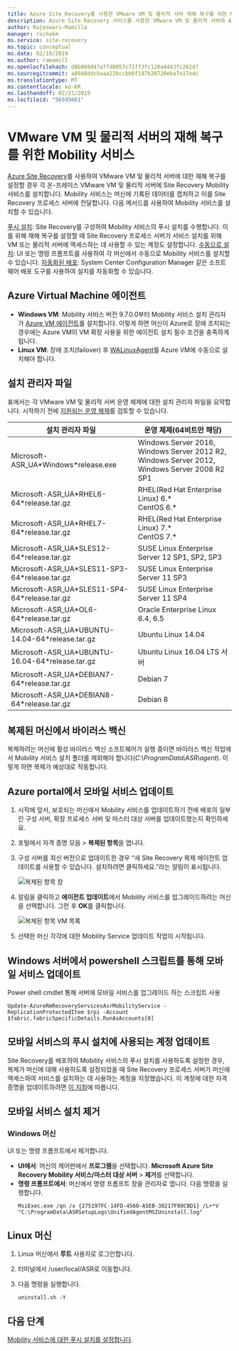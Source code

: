 ```yaml
---
title: Azure Site Recovery를 사용한 VMware VM 및 물리적 서버 재해 복구를 위한 Mobility 서비스 정보 | Microsoft Docs
description: Azure Site Recovery 서비스를 사용한 VMware VM 및 물리적 서버와 Azure 간 재해 복구를 위한 Mobility 서비스 에이전트 설치에 대해 알아봅니다.
author: Rajeswari-Mamilla
manager: rochakm
ms.service: site-recovery
ms.topic: conceptual
ms.date: 02/19/2019
ms.author: ramamill
ms.openlocfilehash: d8b009d47a7fd0057c71ff3fc120a4443fc262d7
ms.sourcegitcommit: a8948ddcbaaa22bccbb6f187b20720eba7a17edc
ms.translationtype: MT
ms.contentlocale: ko-KR
ms.lasthandoff: 02/21/2019
ms.locfileid: "56593661"
---
```

# <a name="about-the-mobility-service-for-vmware-vms-and-physical-servers"></a>VMware VM 및 물리적 서버의 재해 복구를 위한 Mobility 서비스

[Azure Site Recovery](site-recovery-overview.md)를 사용하여 VMware VM 및 물리적 서버에 대한 재해 복구를 설정할 경우 각 온-프레미스 VMware VM 및 물리적 서버에 Site Recovery Mobility 서비스를 설치합니다.  Mobility 서비스는 머신에 기록된 데이터를 캡처하고 이를 Site Recovery 프로세스 서버에 전달합니다. 다음 메서드를 사용하여 Mobility 서비스를 설치할 수 있습니다.

[푸시 설치](vmware-azure-install-mobility-service.md): Site Recovery를 구성하여 Mobility 서비스의 푸시 설치를 수행합니다. 이를 위해 재해 복구를 설정할 때 Site Recovery 프로세스 서버가 서비스 설치를 위해 VM 또는 물리적 서버에 액세스하는 데 사용할 수 있는 계정도 설정합니다.
[수동으로 설치](vmware-physical-mobility-service-install-manual.md): UI 또는 명령 프롬프트를 사용하여 각 머신에서 수동으로 Mobility 서비스를 설치할 수 있습니다.
[자동화된 배포](vmware-azure-mobility-install-configuration-mgr.md): System Center Configuration Manager 같은 소프트웨어 배포 도구를 사용하여 설치를 자동화할 수 있습니다.

## <a name="azure-virtual-machine-agent"></a>Azure Virtual Machine 에이전트

- **Windows VM**: Mobility 서비스 버전 9.7.0.0부터 Mobility 서비스 설치 관리자가 [Azure VM 에이전트](../virtual-machines/extensions/features-windows.md#azure-vm-agent)를 설치합니다. 이렇게 하면 머신이 Azure로 장애 조치되는 경우에는 Azure VM이 VM 확장 사용을 위한 에이전트 설치 필수 조건을 충족하게 됩니다.
- **Linux VM**: 장애 조치(failover) 후 [WALinuxAgent](https://docs.microsoft.com/azure/virtual-machines/extensions/update-linux-agent)를 Azure VM에 수동으로 설치해야 합니다.

## <a name="installer-files"></a>설치 관리자 파일

표에서는 각 VMware VM 및 물리적 서버 운영 체제에 대한 설치 관리자 파일을 요약합니다. 시작하기 전에 [지원되는 운영 체제](vmware-physical-azure-support-matrix.md#replicated-machines)를 검토할 수 있습니다.


**설치 관리자 파일** | **운영 체제(64비트만 해당)** 
--- | ---
Microsoft-ASR\_UA\*Windows\*release.exe | Windows Server 2016, Windows Server 2012 R2, Windows Server 2012, Windows Server 2008 R2 SP1 
Microsoft-ASR\_UA\*RHEL6-64\*release.tar.gz | RHEL(Red Hat Enterprise Linux) 6.* </br> CentOS 6.*
Microsoft-ASR\_UA\*RHEL7-64\*release.tar.gz | RHEL(Red Hat Enterprise Linux) 7.* </br> CentOS 7.* 
Microsoft-ASR\_UA\*SLES12-64\*release.tar.gz | SUSE Linux Enterprise Server 12 SP1, SP2, SP3 
Microsoft-ASR\_UA\*SLES11-SP3-64\*release.tar.gz| SUSE Linux Enterprise Server 11 SP3 
Microsoft-ASR\_UA\*SLES11-SP4-64\*release.tar.gz| SUSE Linux Enterprise Server 11 SP4 
Microsoft-ASR\_UA\*OL6-64\*release.tar.gz | Oracle Enterprise Linux 6.4, 6.5
Microsoft-ASR\_UA\*UBUNTU-14.04-64\*release.tar.gz | Ubuntu Linux 14.04
Microsoft-ASR\_UA\*UBUNTU-16.04-64\*release.tar.gz | Ubuntu Linux 16.04 LTS 서버
Microsoft-ASR_UA\*DEBIAN7-64\*release.tar.gz | Debian 7 
Microsoft-ASR_UA\*DEBIAN8-64\*release.tar.gz | Debian 8

## <a name="anti-virus-on-replicated-machines"></a>복제된 머신에서 바이러스 백신

복제하려는 머신에 활성 바이러스 백신 소프트웨어가 실행 중이면 바이러스 백신 작업에서 Mobility 서비스 설치 폴더를 제외해야 합니다(*C:\ProgramData\ASR\agent*). 이렇게 하면 복제가 예상대로 작동합니다.

## <a name="update-mobility-service-from-azure-portal"></a>Azure portal에서 모바일 서비스 업데이트

1. 시작에 앞서, 보호되는 머신에서 Mobility 서비스를 업데이트하기 전에 배포의 일부인 구성 서버, 확장 프로세스 서버 및 마스터 대상 서버를 업데이트했는지 확인하세요.
2. 포털에서 자격 증명 모음 > **복제된 항목**을 엽니다.
3. 구성 서버를 최신 버전으로 업데이트한 경우 “새 Site Recovery 복제 에이전트 업데이트를 사용할 수 있습니다. 설치하려면 클릭하세요.”라는 알림이 표시됩니다.

     ![복제된 항목 창](./media/vmware-azure-install-mobility-service/replicated-item-notif.png)

4. 알림을 클릭하고 **에이전트 업데이트**에서 Mobility 서비스를 업그레이드하려는 머신을 선택합니다. 그런 후 **OK**를 클릭합니다.

     ![복제된 항목 VM 목록](./media/vmware-azure-install-mobility-service/update-okpng.png)

5. 선택한 머신 각각에 대한 Mobility Service 업데이트 작업이 시작됩니다.

## <a name="update-mobility-service-through-powershell-script-on-windows-server"></a>Windows 서버에서 powershell 스크립트를 통해 모바일 서비스 업데이트

Power shell cmdlet 통해 서버에 모바일 서비스를 업그레이드 하는 스크립트 사용

```azurepowershell
Update-AzureRmRecoveryServicesAsrMobilityService -ReplicationProtectedItem $rpi -Account $fabric.fabricSpecificDetails.RunAsAccounts[0]
```

## <a name="update-the-account-used-for-push-installation-of-the-mobility-service"></a>모바일 서비스의 푸시 설치에 사용되는 계정 업데이트

Site Recovery를 배포하여 Mobility 서비스의 푸시 설치를 사용하도록 설정한 경우, 복제가 머신에 대해 사용하도록 설정되었을 때 Site Recovery 프로세스 서버가 머신에 액세스하여 서비스를 설치하는 데 사용하는 계정을 지정했습니다. 이 계정에 대한 자격 증명을 업데이트하려면 [이 지침](vmware-azure-manage-configuration-server.md)에 따릅니다.

## <a name="uninstall-the-mobility-service"></a>모바일 서비스 설치 제거

### <a name="on-a-windows-machine"></a>Windows 머신

UI 또는 명령 프롬프트에서 제거합니다.

- **UI에서**: 머신의 제어판에서 **프로그램**을 선택합니다. **Microsoft Azure Site Recovery Mobility 서비스/마스터 대상 서버** > **제거**를 선택합니다.
- **명령 프롬프트에서**: 머신에서 명령 프롬프트 창을 관리자로 엽니다. 다음 명령을 실행합니다. 
    ```
    MsiExec.exe /qn /x {275197FC-14FD-4560-A5EB-38217F80CBD1} /L+*V "C:\ProgramData\ASRSetupLogs\UnifiedAgentMSIUninstall.log"
    ```

## <a name="on-a-linux-machine"></a>Linux 머신
1. Linux 머신에서 **루트** 사용자로 로그인합니다.
2. 터미널에서 /user/local/ASR로 이동합니다.
3. 다음 명령을 실행합니다.

    ```
    uninstall.sh -Y
    ```

## <a name="next-steps"></a>다음 단계

[Mobility 서비스에 대한 푸시 설치를 설정합니다](vmware-azure-install-mobility-service.md).
